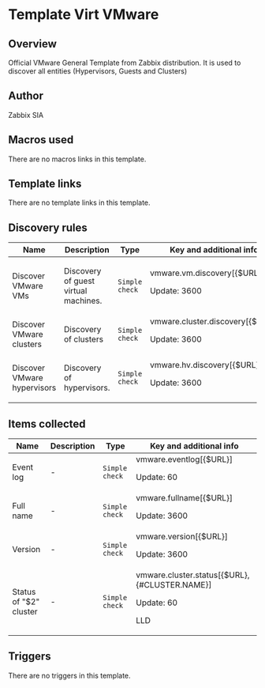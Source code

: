 # Template Virt VMware

## Overview

Official VMware General Template from Zabbix distribution. It is used to discover all entities (Hypervisors, Guests and Clusters)



## Author

Zabbix SIA

## Macros used

There are no macros links in this template.

## Template links

There are no template links in this template.

## Discovery rules

|Name|Description|Type|Key and additional info|
|----|-----------|----|----|
|Discover VMware VMs|<p>Discovery of guest virtual machines.</p>|`Simple check`|vmware.vm.discovery[{$URL}]<p>Update: 3600</p>|
|Discover VMware clusters|<p>Discovery of clusters</p>|`Simple check`|vmware.cluster.discovery[{$URL}]<p>Update: 3600</p>|
|Discover VMware hypervisors|<p>Discovery of hypervisors.</p>|`Simple check`|vmware.hv.discovery[{$URL}]<p>Update: 3600</p>|
## Items collected

|Name|Description|Type|Key and additional info|
|----|-----------|----|----|
|Event log|<p>-</p>|`Simple check`|vmware.eventlog[{$URL}]<p>Update: 60</p>|
|Full name|<p>-</p>|`Simple check`|vmware.fullname[{$URL}]<p>Update: 3600</p>|
|Version|<p>-</p>|`Simple check`|vmware.version[{$URL}]<p>Update: 3600</p>|
|Status of "$2" cluster|<p>-</p>|`Simple check`|vmware.cluster.status[{$URL},{#CLUSTER.NAME}]<p>Update: 60</p><p>LLD</p>|
## Triggers

There are no triggers in this template.

